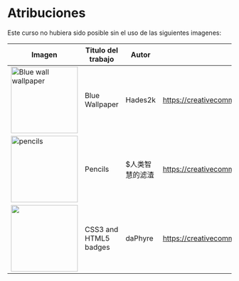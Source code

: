 # Atribuciones
Este curso no hubiera sido posible sin el uso de las siguientes imagenes:

| Imagen        | Titulo del trabajo | Autor  | Licencia|
| ------------- |-------------| -----|----|
| <a data-flickr-embed="true"  href="https://www.flickr.com/photos/hades2k/7520172586/in/photolist-cswRj3-HRC7-htEBj4-oFNpVm-bp57zp-8EkCm2-6dEYSZ-Ti1YmH-4yVmvp-67DZQe-4CJLsG-rc2Aox-rdEP7Q-RPuYrY-7xdkTs-rzt6fw-gbFRnH-aYUtD-W1uGfA-4HFQvy-fv9HhY-562sL-nWxEoU-b6dnfx-nv7JH-zG8Mr-ezweWP-nGSDc9-nMVQYw-RUKgpv-7CYwWr-rynp9H-q6mg32-oFZu1f-rcFGJ5-azcgAM-9zBsMk-gbFcVa-VG7Gb6-ac7h2B-bpvyGG-6aY8HE-R1crVX-qhT3xb-7a9KF2-7z2xjo-hojk2K-BRd3T-7a6VZX-BY326" title="Blue wall wallpaper"><img src="https://farm9.staticflickr.com/8287/7520172586_c8fac70544_q.jpg" width="150" height="150" alt="Blue wall wallpaper"></a> | Blue Wallpaper | Hades2k | https://creativecommons.org/licenses/by-sa/2.0/
| <a data-flickr-embed="true"  href="https://www.flickr.com/photos/so_boring/2871430305/in/photolist-5nJQc4-5q2geB-7tWzFZ-8HywHJ-5XzE3y-6MMZEp-5XzDHb-yiN5z-w3P1o-5Xvqic-8SCcVc-4C1FML-8XAn3t-59NNri-fkGAW-5XvqnZ-71SERE-dSiKCC-8a83ZR-68RoaN-F4Y3WK-oB8rm-6RbLLt-J7pRnE-6MMZRn-nrUZf7-2WMsS6-bnP5Bu-JtYC63-4d35Yu-6MSc9w-e2NtJE-bz7P6t-dPjUGF-6MMZVR-BR9Nq-6RCxM2-DuKcwu-6MMZT4-rfUYEY-bUJDze-Fc6HA-hAWPMX-KxgBLz-e2Nrhs-sM9r5-6t8WcV-bAHVRP-emgg1E-dvHSyz" title="pencils"><img src="https://farm4.staticflickr.com/3054/2871430305_4d3f4024ce_q.jpg" width="150" height="150" alt="pencils"></a>| Pencils      |   $人类智慧的滤渣 | https://creativecommons.org/licenses/by-sa/2.0/ |
| <a href="https://commons.wikimedia.org/wiki/File:CSS3_and_HTML5_logos_and_wordmarks.svg"> <img src="href=https://upload.wikimedia.org/wikipedia/commons/1/10/CSS3_and_HTML5_logos_and_wordmarks.svg" width="150" height="150"></a> |CSS3 and HTML5 badges|daPhyre| https://creativecommons.org/licenses/by/3.0/deed.en |



